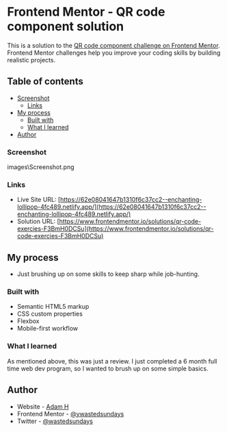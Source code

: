 # Frontend Mentor - QR code component solution

This is a solution to the [QR code component challenge on Frontend Mentor](https://www.frontendmentor.io/challenges/qr-code-component-iux_sIO_H). Frontend Mentor challenges help you improve your coding skills by building realistic projects. 

## Table of contents

- [Screenshot](#screenshot)
  - [Links](#links)
- [My process](#my-process)
  - [Built with](#built-with)
  - [What I learned](#what-i-learned)
- [Author](#author)


### Screenshot

images\Screenshot.png

### Links

- Live Site URL: [https://62e08041647b1310f6c37cc2--enchanting-lollipop-4fc489.netlify.app/](https://62e08041647b1310f6c37cc2--enchanting-lollipop-4fc489.netlify.app/)
- Solution URL: [https://www.frontendmentor.io/solutions/qr-code-exercies-F3BmH0DCSu](https://www.frontendmentor.io/solutions/qr-code-exercies-F3BmH0DCSu)


## My process

- Just brushing up on some skills to keep sharp while job-hunting.

### Built with

- Semantic HTML5 markup
- CSS custom properties
- Flexbox
- Mobile-first workflow

### What I learned

As mentioned above, this was just a review. I just completed a 6 month full time web dev program, so I wanted to brush up on some simple basics.

## Author

- Website - [Adam H](https://adamh.ca)
- Frontend Mentor - [@ywastedsundays](https://www.frontendmentor.io/profile/wastedsundays)
- Twitter - [@wastedsundays](https://www.twitter.com/wastedsundays)


